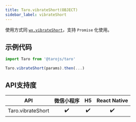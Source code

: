```yaml
---
title: Taro.vibrateShort(OBJECT)
sidebar_label: vibrateShort
---
```



使用方式同 [`wx.vibrateShort`](https://developers.weixin.qq.com/miniprogram/dev/api/wx.vibrateShort.html)，支持 `Promise` 化使用。

## 示例代码

```jsx
import Taro from '@tarojs/taro'

Taro.vibrateShort(params).then(...)

```
## API支持度


| API | 微信小程序 | H5 | React Native |
| :-: | :-: | :-: | :-: |
| Taro.vibrateShort | ✔️ | ✔️ | ✔️ |

